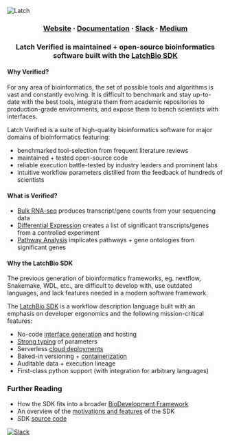![Latch]()

<html>
  <h3 align="center">
  <a href="https://latch.bio/sdk">Website</a>
  <span> · </span>
  <a href="https://docs.latch.bio/">Documentation</a>
  <span> · </span>
  <a href="https://join.slack.com/t/latchbiosdk/shared_invite/zt-193ibmedi-WB6mBu2GJ2WejUHhxMOuwg">Slack</a>
  <span> · </span>
  <a href="https://latchbio.substack.com/">Medium</a>
  </h3>
</html>

<html>
  <h3 align="center">
  Latch Verified is maintained + open-source bioinformatics software built with
the <a href="https://github.com/latchbio/latch">LatchBio SDK</a>
  </h3>
</html>

#### Why Verified?

For any area of bioinformatics, the set of possible tools and algorithms is vast
and constantly evolving. It is difficult to benchmark and stay up-to-date with
the best tools, integrate them from academic repositories to production-grade
environments, and expose them to bench scientists with interfaces.

Latch Verified is a suite of high-quality bioinformatics software for major
domains of bioinformatics featuring:

  * benchmarked tool-selection from frequent literature reviews
  * maintained + tested open-source code
  * reliable execution battle-tested by industry leaders and prominent labs
  * intuitive workflow parameters distilled from the feedback of hundreds of
    scientists

#### What is Verified?

  * [Bulk RNA-seq](https://github.com/latch-verified/bulk-rnaseq) produces transcript/gene counts from your sequencing data
  * [Differential Expression](https://github.com/latch-verified/diff-exp) creates a list of significant transcripts/genes
from a controlled experiment
  * [Pathway Analysis](https://github.com/latch-verified/pathway) implicates pathways + gene ontologies from significant
genes

#### Why the LatchBio SDK

The previous generation of bioinformatics frameworks, eg. nextflow, Snakemake,
WDL, etc., are difficult to develop with, use outdated languages, and lack
features needed in a modern software framework.

The [LatchBio SDK](github.com/latchbio/latch) is a workflow description language
built with an emphasis on developer ergonomics and the following
mission-critical features:

- No-code [interface generation](https://docs.latch.bio/basics/customizing_interface.html) and hosting
- [Strong typing](https://docs.latch.bio/basics/parameter_types.html) of parameters
- Serverless [cloud deployments](https://docs.latch.bio/basics/defining_cloud_resources.html)
- Baked-in versioning + [containerization](https://docs.latch.bio/basics/writing_dockerfiles.html)
- Auditable data + execution lineage
- First-class python support (with integration for arbitrary languages)

### Further Reading

  * How the SDK fits into a broader [BioDevelopment Framework](https://latchbio.substack.com/p/bio-dev-fw)
  * An overview of the [motivations and features](https://latchbio.substack.com/p/the-latch-sdk) of the SDK
  * SDK [source code](https://github.com/latchbio/latch)

[![Slack](https://img.shields.io/badge/slack-join_chat-white.svg?logo=slack&style=social)](https://join.slack.com/t/latchbiosdk/shared_invite/zt-193ibmedi-WB6mBu2GJ2WejUHhxMOuwg)
